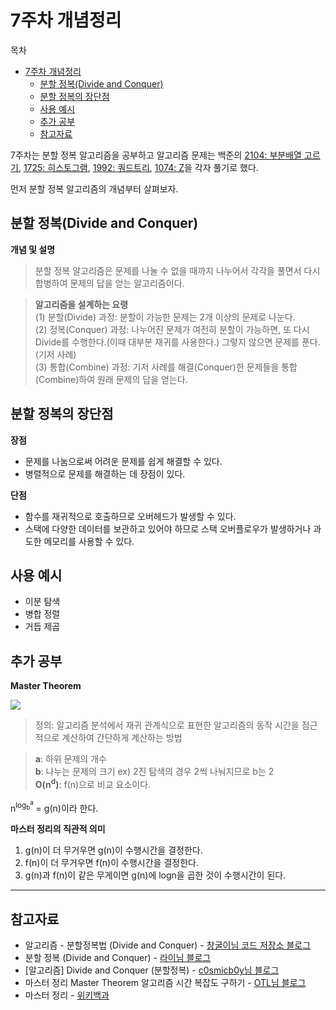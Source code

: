 # 7주차 개념정리

목차

- [7주차 개념정리](#7주차-개념정리)
  - [분할 정복(Divide and Conquer)](#분할-정복divide-and-conquer)
  - [분할 정복의 장단점](#분할-정복의-장단점)
  - [사용 예시](#사용-예시)
  - [추가 공부](#추가-공부)
  - [참고자료](#참고자료)

7주차는 분할 정복 알고리즘을 공부하고 알고리즘 문제는 백준의 [2104: 부분배열 고르기](https://www.acmicpc.net/problem/2104), [1725: 히스토그램](https://www.acmicpc.net/problem/1725), [1992: 쿼드트리](https://www.acmicpc.net/problem/1992), [1074: Z](https://www.acmicpc.net/problem/1074)을 각자 풀기로 했다. 

먼저 분할 정복 알고리즘의 개념부터 살펴보자.

## 분할 정복(Divide and Conquer)

**개념 및 설명**

> 분할 정복 알고리즘은 문제를 나눌 수 없을 때까지 나누어서 각각을 풀면서 다시 합병하여 문제의 답을 얻는 알고리즘이다.<br/>

> **알고리즘을 설계하는 요령**<br/>
> (1) 분할(Divide) 과정: 분할이 가능한 문제는 2개 이상의 문제로 나눈다.<br/>
> (2) 정복(Conquer) 과정: 나누어진 문제가 여전히 분할이 가능하면, 또 다시 Divide를 수행한다.(이때 대부분 재귀를 사용한다.) 그렇지 않으면 문제를 푼다.(기저 사례)<br/>
> (3) 통합(Combine) 과정: 기저 사례를 해결(Conquer)한 문제들을 통합(Combine)하여 원래 문제의 답을 얻는다.<br/>

## 분할 정복의 장단점

**장점**
- 문제를 나눔으로써 어려운 문제를 쉽게 해결할 수 있다.
- 병렬적으로 문제를 해결하는 데 장점이 있다.

**단점**
- 함수를 재귀적으로 호출하므로 오버헤드가 발생할 수 있다.
- 스택에 다양한 데이터를 보관하고 있어야 하므로 스택 오버플로우가 발생하거나 과도한 메모리를 사용할 수 있다.

## 사용 예시
- 이분 탐색
- 병합 정렬
- 거듭 제곱


## 추가 공부

**Master Theorem**

<img src = './Master Theorem.png'/>

> 정의: 알고리즘 분석에서 재귀 관계식으로 표현한 알고리즘의 동작 시간을 점근적으로 계산하여 간단하게 계산하는 방법

> **a**: 하위 문제의 개수<br/>
> **b**: 나누는 문제의 크기 ex) 2진 탐색의 경우 2씩 나눠지므로 b는 2<br/>
> **O(n<sup>d</sup>)**: f(n)으로 비교 요소이다.

n<sup>log<sub>b</sub><sup>a</sup></sup> = g(n)이라 한다.

**마스터 정리의 직관적 의미**
1. g(n)이 더 무거우면 g(n)이 수행시간을 결정한다.
2. f(n)이 더 무거우면 f(n)이 수행시간을 결정한다.
3. g(n)과 f(n)이 같은 무게이면 g(n)에 logn을 곱한 것이 수행시간이 된다.



---

## 참고자료

- 알고리즘 - 분할정복법 (Divide and Conquer) - [창굴이님 코드 저장소 블로그](https://kimch3617.tistory.com/entry/알고리즘-분할정복법-Divide-and-Conquer)
- 분할 정복 (Divide and Conquer) - [라이님 블로그](http://blog.naver.com/kks227/220776241154)
- [알고리즘] Divide and Conquer (분할정복) - [c0smicb0y님 블로그](https://janghw.tistory.com/entry/알고리즘-Divide-and-Conquer-분할정복)
- 마스터 정리 Master Theorem 알고리즘 시간 복잡도 구하기 - [OTL님 블로그](https://m.blog.naver.com/PostView.nhn?blogId=yyj9301&logNo=221240585554&proxyReferer=https:%2F%2Fwww.google.com%2F)
- 마스터 정리 - [위키백과](https://ko.wikipedia.org/wiki/마스터_정리)